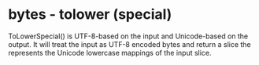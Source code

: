 # bytes - tolower (special)

ToLowerSpecial() is UTF-8-based on the input and Unicode-based on the output. It will treat the input as UTF-8 encoded bytes and return a slice the represents the Unicode lowercase mappings of the input slice.
